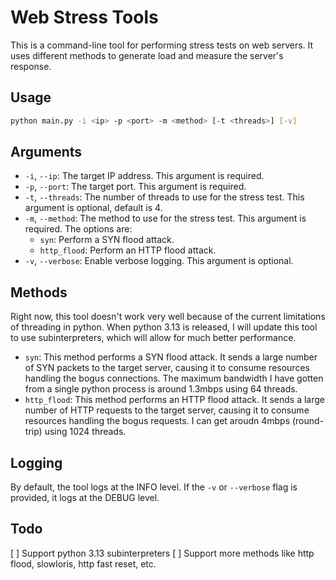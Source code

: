 # Web Stress Tools

This is a command-line tool for performing stress tests on web servers. It uses different methods to generate load and measure the server's response.

## Usage

```bash
python main.py -i <ip> -p <port> -m <method> [-t <threads>] [-v]
```

## Arguments

- `-i`, `--ip`: The target IP address. This argument is required.
- `-p`, `--port`: The target port. This argument is required.
- `-t`, `--threads`: The number of threads to use for the stress test. This argument is optional, default is 4.
- `-m`, `--method`: The method to use for the stress test. This argument is required. The options are:
  - `syn`: Perform a SYN flood attack.
  - `http_flood`: Perform an HTTP flood attack.
- `-v`, `--verbose`: Enable verbose logging. This argument is optional.

## Methods

Right now, this tool doesn't work very well because of the current limitations of threading in python. When python 3.13 is released, I will update this tool to use subinterpreters, which will allow for much better performance.

- `syn`: This method performs a SYN flood attack. It sends a large number of SYN packets to the target server, causing it to consume resources handling the bogus connections. The maximum bandwidth I have gotten from a single python process is around 1.3mbps using 64 threads.
- `http_flood`: This method performs an HTTP flood attack. It sends a large number of HTTP requests to the target server, causing it to consume resources handling the bogus requests. I can get aroudn 4mbps (round-trip) using 1024 threads.

## Logging

By default, the tool logs at the INFO level. If the `-v` or `--verbose` flag is provided, it logs at the DEBUG level.

## Todo

[ ] Support python 3.13 subinterpreters
[ ] Support more methods like http flood, slowloris, http fast reset, etc.
